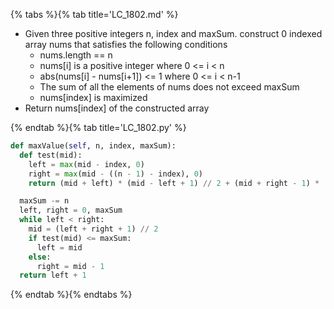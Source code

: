 {% tabs %}{% tab title='LC_1802.md' %}

* Given three positive integers n, index and maxSum. construct 0 indexed array nums that satisfies the following conditions
  * nums.length == n
  * nums[i] is a positive integer where 0 <= i < n
  * abs(nums[i] - nums[i+1]) <= 1 where 0 <= i < n-1
  * The sum of all the elements of nums does not exceed maxSum
  * nums[index] is maximized
* Return nums[index] of the constructed array

{% endtab %}{% tab title='LC_1802.py' %}

```py
def maxValue(self, n, index, maxSum):
  def test(mid):
    left = max(mid - index, 0)
    right = max(mid - ((n - 1) - index), 0)
    return (mid + left) * (mid - left + 1) // 2 + (mid + right - 1) * (mid - right) // 2

  maxSum -= n
  left, right = 0, maxSum
  while left < right:
    mid = (left + right + 1) // 2
    if test(mid) <= maxSum:
      left = mid
    else:
      right = mid - 1
  return left + 1
```

{% endtab %}{% endtabs %}
